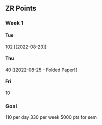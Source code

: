 ## ZR Points
### Week 1
#### Tue 
102
[[2022-08-23]]

#### Thu
40
[[2022-08-25 - Folded Paper]]
#### Fri
10


### Goal
110 per day
330 per week
5000 pts for sem
